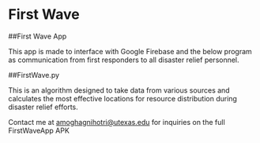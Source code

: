 # First Wave 

##First Wave App

This app is made to interface with Google Firebase and the below program as communication from first responders to all disaster relief personnel.

##FirstWave.py

This is an algorithm designed to take data from various sources and calculates the most effective locations for resource distribution during disaster relief efforts.



Contact me at amoghagnihotri@utexas.edu for inquiries on the full FirstWaveApp APK
